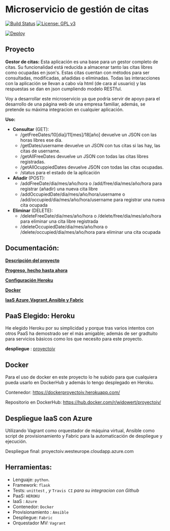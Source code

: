 # Microservicio de gestión de citas
[![Build Status](https://travis-ci.org/widowert/ProyectoIV.svg?branch=master)](https://travis-ci.org/widowert/ProyectoIV)
[![License: GPL v3](https://img.shields.io/badge/License-GPL%20v3-blue.svg)](https://www.gnu.org/licenses/gpl-3.0)

[![Deploy](https://www.herokucdn.com/deploy/button.svg)](https://proyectoiv.herokuapp.com)

## Proyecto

__Gestor de citas:__
Esta aplicación es una base para un gestor completo de citas. Su funcionalidad está reducida a almacenar tanto las citas libres como ocupadas en json's. Estas citas cuentan con métodos para ser consultadas, modificadas, añadidas o eliminadas. Todas las interacciones con la aplicación se llevan a cabo vía html (de cara al usuario) y las respuestas se dan en json cumpliendo modelo RESTful.

Voy a desarrollar este microservicio ya que podría servir de apoyo para el desarrollo de una página web de una empresa familiar, además, se pretende su máxima integracion en cualquier aplicación.

__Uso:__
+ __Consultar__ (GET): 
  - /getFreeDates/10[dia]/11[mes]/18[año] devuelve un JSON con las horas libres ese día.
  - /getDates/username devuelve un JSON con tus citas si las hay, las citas de username.
  - /getAllFreeDates devuelve un JSON con todas las citas libres registradas.
  - /getAllOcuppiedDates devuelve JSON con todas las citas ocupadas.
  - /status para el estado de la aplicación
+ __Añadir__ (POST):
  - /addFreeDate/dia/mes/año/hora o /add/free/dia/mes/año/hora para registrar (añadir) una nueva cita libre
  - /addOccupiedDate/dia/mes/año/hora/username o /add/occupied/dia/mes/año/hora/username para registrar una nueva cita ocupada
+ __Eliminar__ (DELETE):
  - /deleteFreeDate/dia/mes/año/hora o /delete/free/dia/mes/año/hora para eliminar una cita libre registrada
  - /deleteOccupiedDate/dia/mes/año/hora o /delete/occupied/dia/mes/año/hora para eliminar una cita ocupada
  
## Documentación:

[__Descripción del proyecto__](https://widowert.github.io/ProyectoIV/doc/description)

[__Progreso, hecho hasta ahora__](https://widowert.github.io/ProyectoIV/doc/bynow)

[__Configuración Heroku__](https://widowert.github.io/ProyectoIV/doc/heroku)

[__Docker__](https://widowert.github.io/ProyectoIV/doc/docker)

[__IaaS Azure,Vagrant,Ansible y Fabric__](https://widowert.github.io/ProyectoIV/doc/azure)


## PaaS Elegido: Heroku

He elegido Heroku por su simplicidad y porque tras varios intentos con otros PaaS ha demostrado ser el más amigable; además de ser gradtuito para servicios básicos como los que necesito para este proyecto. 

**despliegue** : [proyectoiv](https://proyectoiv.herokuapp.com)

## Docker

Para el uso de docker en este proyecto lo he subido para que cualquiera pueda usarlo en DockerHub y además lo tengo desplegado en Heroku.

Contenedor: https://dockerproyectoiv.herokuapp.com/

Repositorio en DockerHub: https://hub.docker.com/r/widowert/proyectoiv/

## Despliegue IaaS con Azure

Utilizando Vagrant como orquestador de máquina virtual, Ansible como script de provisionamiento y Fabric para la automaticación de despliegue y ejecución.

Despliegue final: proyectoiv.westeurope.cloudapp.azure.com

## Herramientas:

+ Lenguaje: `python`.
+ Framework: `flask`
+ Tests: `unittest` _, y_ `Travis CI` _para su integracion con Github_
+ PaaS: `HEROKU`
+ IaaS : `Azure`
+ Contenedor: `Docker`
+ Provisionamiento : `Amsible`
+ Despliegue: `Fabric`
+ Orquestador MV: `Vagrant`



